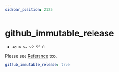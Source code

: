 ```yaml
---
sidebar_position: 2125
---
```


# github_immutable_release

- `aqua >= v2.55.0`

Please see [Reference](/docs/reference/security/github-immutable-release) too.

```yaml
github_immutable_release: true
```
